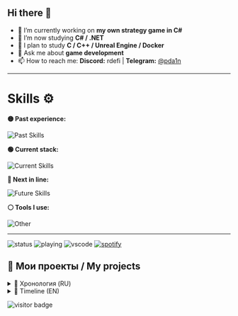 ## Hi there 👋

- 🔭 I’m currently working on **my own strategy game in C#**
- 🌱 I’m now studying **C# / .NET**
- 🎯 I plan to study **C / C++ / Unreal Engine / Docker**
- 💬 Ask me about **game development**
- 📫 How to reach me: **Discord:** rdefi | **Telegram:** [@pda1n](https://t.me/pda1n)

---

# Skills ⚙️

**🟡 Past experience:**

![Past Skills](https://skillicons.dev/icons?i=py,ts,bots,nodejs,androidstudio,unity,godot,sqlite,postgres,qt)

**🟢 Current stack:**

![Current Skills](https://skillicons.dev/icons?i=cs,dotnet)

**🔵 Next in line:**

![Future Skills](https://skillicons.dev/icons?i=c,cpp,unreal,docker)

**⚪ Tools I use:**

![Other](https://skillicons.dev/icons?i=windows,vscode,discord)

---

![status](https://nocache.advaith.workers.dev?url=https://img.shields.io/endpoint?url=https://dev.discordprofiles.me/api/badge/status/759115035594457098?simple=true)
![playing](https://nocache.advaith.workers.dev?url=https://img.shields.io/endpoint?url=https://dev.discordprofiles.me/api/badge/playing/759115035594457098)
![vscode](https://nocache.advaith.workers.dev?url=https://img.shields.io/endpoint?url=https://dev.discordprofiles.me/api/badge/vscode/759115035594457098)
[![spotify](https://nocache.advaith.workers.dev?url=https://img.shields.io/endpoint?url=https://dev.discordprofiles.me/api/badge/spotify/759115035594457098)](https://dev.discordprofiles.me/openspotify/759115035594457098)

## 🚀 Мои проекты / My projects

<details>
  <summary>📜 Хронология (RU)</summary>

1. [**CucumberBot**](https://github.com/DaniilP25/CucumberBot) *(май – август 2022)*  
   Дискорд-бот на **Python**, мой первый серьёзный проект.  
   Объединил **90 сообществ** и **3K уникальных пользователей**.  
   Благодаря нему получил опыт и знакомства 🙌  
   ⚠️ Не работает, требует фиксов  

---

2. [**MorseLang**](https://github.com/DaniilP25/MorseLang) *(февраль 2023)*  
   Псевдоязык программирования на **Python**.  
   Рофл-проект  
   ✅ Работает  

---

3. [**CucumberMsg (old)**](https://github.com/DaniilP25/CucumberMsg-old) *(апрель 2023)*  
   Попытка сделать свой мессенджер: простой фронтенд, backend на **Flask**  
   ⚠️ Не знаю, работает ли  

---

4. [**DoubleN**](https://github.com/DaniilP25/DoubleN) *(июль – август 2023)*  
   Игра-платформер на **Unity**: меню с музыкой и заставкой (GIF), своя физика (немного странная 😅), чисто фановый проект  
   ✅ Работает  

---

5. [**invert**](https://github.com/DaniilP25/invert) *(январь 2024)*  
   Пародия на **Geometry Dash**, реализована своя физика  
   ⚠️ Не знаю, работает ли  

---

6. [**Racing-game**](https://github.com/DaniilP25/Racing-game) *(июнь 2024)*  
   Простая гонка в ретро-стиле на **Python**, делал для зачёта  
   ✅ Работает  

---

7. [**Todo-App**](https://github.com/DaniilP25/Todo-App) *(январь 2025)*  
   Минималистичное ToDo-приложение, делал для зачёта  
   ✅ Работает  

---

8. [**FedyxBot**](https://github.com/DaniilP25/FedyxBot) *(апрель 2025)*  
   Телеграм-бот на **TypeScript (grammy)**: создание предложек, отправка сообщений в группу и обратно, 3 кнопки под сообщением: заблокировать, разблокировать и удалить  
   ✅ Работает  

---

9. [**ccmbrmsg**](https://github.com/DaniilP25/ccmbrmsg) *(май 2025)*  
   Новая попытка создать свой мессенджер: фронтенд **React + Vite**, backend **Express.js**. Застрял на логин-панели, но она получилась зачетной 🙂  
   ⚠️ Работает?  

---

💡 Были и другие проекты:  
- Discord-боты (pycord, discord.js и др.)  
- музыкальный плеер  
- много проектов, которые утеряны навсегда…  
Press **F**! 🪦

---

Если хотите оживить какой-то проект - пожалуйста, делайте fork, отправляйте pull requests :)
Спасибо, что дочитали до конца. Хорошего вам дня!

</details>

<details>
  <summary>📜 Timeline (EN)</summary>

1. [**CucumberBot**](https://github.com/DaniilP25/CucumberBot) *(May – August 2022)*
   Discord bot in **Python**, my first serious project.
   United **90 communities** and **3K unique users**.
   Gained experience and connections thanks to it 🙌
   ⚠️ Not working, needs fixes

---

2. [**MorseLang**](https://github.com/DaniilP25/MorseLang) *(February 2023)*
   Pseudo-programming language in **Python**.
   Fun project
   ✅ Working

---

3. [**CucumberMsg (old)**](https://github.com/DaniilP25/CucumberMsg-old) *(April 2023)*
   Attempt to make my own messenger: simple frontend, backend in **Flask**
   ⚠️ Don’t know if it works

---

4. [**DoubleN**](https://github.com/DaniilP25/DoubleN) *(July – August 2023)*
   Platformer game in **Unity**: menu with music and intro (GIF), custom physics (a bit weird 😅), purely for fun
   ✅ Working

---

5. [**invert**](https://github.com/DaniilP25/invert) *(January 2024)*
   Parody of **Geometry Dash**, custom physics implemented
   ⚠️ Don’t know if it works

---

6. [**Racing-game**](https://github.com/DaniilP25/Racing-game) *(June 2024)*
   Simple retro-style racing game in **Python**, made for a course
   ✅ Working

---

7. [**Todo-App**](https://github.com/DaniilP25/Todo-App) *(January 2025)*
   Minimalist ToDo app, made for a course
   ✅ Working

---

8. [**FedyxBot**](https://github.com/DaniilP25/FedyxBot) *(April 2025)*
   Telegram bot in **TypeScript (grammy)**: create proposals, send messages to a group and back, 3 buttons under the message: block, unblock, and delete
   ✅ Working

---

9. [**ccmbrmsg**](https://github.com/DaniilP25/ccmbrmsg) *(May 2025)*
   New attempt to create my own messenger: frontend **React + Vite**, backend **Express.js**. Stuck on the login panel, but it turned out decent 🙂
   ⚠️ Working?

---

💡 Other projects included:

* Discord bots (pycord, discord.js, etc.)
* Music player
* Many projects lost forever…
  Press **F**! 🪦

---

If you want to revive any project – please feel free to fork it and send pull requests :)
Thanks for reading till the end. Have a great day!

</details>

![visitor badge](https://visitor-badge.laobi.icu/badge?page_id=daniilp25.visitor-badge&format=true)
